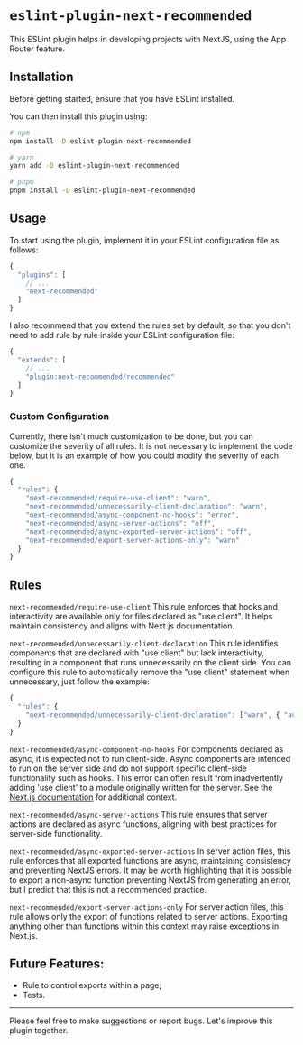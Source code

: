 # `eslint-plugin-next-recommended`

This ESLint plugin helps in developing projects with NextJS, using the App Router feature.

## Installation

Before getting started, ensure that you have ESLint installed.

You can then install this plugin using:

```sh
# npm
npm install -D eslint-plugin-next-recommended

# yarn
yarn add -D eslint-plugin-next-recommended

# pnpm
pnpm install -D eslint-plugin-next-recommended
```

## Usage

To start using the plugin, implement it in your ESLint configuration file as follows:

```js
{
  "plugins": [
    // ...
    "next-recommended"
  ]
}
```

I also recommend that you extend the rules set by default, so that you don't need to add rule by rule inside your ESLint configuration file:

```js
{
  "extends": [
    // ...
    "plugin:next-recommended/recommended"
  ]
}
```

### Custom Configuration

Currently, there isn't much customization to be done, but you can customize the severity of all rules.
It is not necessary to implement the code below, but it is an example of how you could modify the severity of each one.

```js
{
  "rules": {
    "next-recommended/require-use-client": "warn",
    "next-recommended/unnecessarily-client-declaration": "warn",
    "next-recommended/async-component-no-hooks": "error",
    "next-recommended/async-server-actions": "off",
    "next-recommended/async-exported-server-actions": "off",
    "next-recommended/export-server-actions-only": "warn"
  }
}
```

## Rules
`next-recommended/require-use-client`
This rule enforces that hooks and interactivity are available only for files declared as "use client". It helps maintain consistency and aligns with Next.js documentation.

`next-recommended/unnecessarily-client-declaration`
This rule identifies components that are declared with "use client" but lack interactivity, resulting in a component that runs unnecessarily on the client side.
You can configure this rule to automatically remove the "use client" statement when unnecessary, just follow the example:
```js
{
  "rules": {
    "next-recommended/unnecessarily-client-declaration": ["warn", { "autoFix": true }],
  }
}
```

`next-recommended/async-component-no-hooks`
For components declared as async, it is expected not to run client-side. Async components are intended to run on the server side and do not support specific client-side functionality such as hooks. This error can often result from inadvertently adding 'use client' to a module originally written for the server. See the [Next.js documentation](https://nextjs.org/docs/messages/no-async-client-component) for additional context.

`next-recommended/async-server-actions`
This rule ensures that server actions are declared as async functions, aligning with best practices for server-side functionality.

`next-recommended/async-exported-server-actions`
In server action files, this rule enforces that all exported functions are async, maintaining consistency and preventing NextJS errors. It may be worth highlighting that it is possible to export a non-async function preventing NextJS from generating an error, but I predict that this is not a recommended practice.

`next-recommended/export-server-actions-only`
For server action files, this rule allows only the export of functions related to server actions. Exporting anything other than functions within this context may raise exceptions in Next.js.

## Future Features:
- Rule to control exports within a page;
- Tests.

<hr/>

Please feel free to make suggestions or report bugs. Let's improve this plugin together.
